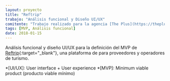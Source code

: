 ```yaml
---
layout: proyecto
title: "Reftrip"
trabajo: "Análisis funcional y Diseño UI/UX"
comitente: "Trabajo realizado para la agencia [The Plus](https://theplus.agency)."
tags: [MVP, Análisis funcional]
date: 2018-01-15
---
```


Análisis funcional y diseño UI/UX para la definición del MVP de [Reftrip](https://www.reftrip.com/){:target="_blank"}, una plataforma de para proveedores y operadores de turismo.

*[UI/UX]: User interface + User experience
*[MVP]: Minimum viable product (producto viable mínimo)
